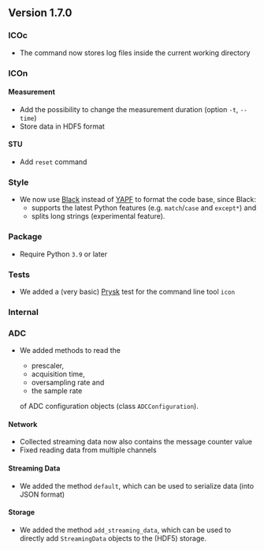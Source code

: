 ## Version 1.7.0

### ICOc

- The command now stores log files inside the current working directory

### ICOn

#### Measurement

- Add the possibility to change the measurement duration (option `-t`, `--time`)
- Store data in HDF5 format

#### STU

- Add `reset` command

### Style

- We now use [Black][] instead of [YAPF](https://github.com/google/yapf) to format the code base, since Black:
  - supports the latest Python features (e.g. `match`/`case` and `except*`) and
  - splits long strings (experimental feature).

[Black]: https://github.com/psf/black

### Package

- Require Python `3.9` or later

### Tests

- We added a (very basic) [Prysk](https://pypi.org/project/prysk/) test for the command line tool `icon`

### Internal

### ADC

- We added methods to read the

  - prescaler,
  - acquisition time,
  - oversampling rate and
  - the sample rate

  of ADC configuration objects (class `ADCConfiguration`).

#### Network

- Collected streaming data now also contains the message counter value
- Fixed reading data from multiple channels

#### Streaming Data

- We added the method `default`, which can be used to serialize data (into JSON format)

#### Storage

- We added the method `add_streaming_data`, which can be used to directly add `StreamingData` objects to the (HDF5) storage.
